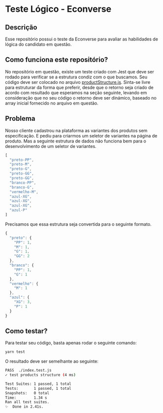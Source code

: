 # Teste Lógico - Econverse

## Descrição
Esse repositório possui o teste da Econverse para avaliar as habilidades de lógica do candidato em questão.

## Como funciona este repositório?
No repositório em questão, existe um teste criado com Jest que deve ser rodado para verificar se a estrutura condiz com o que buscamos. Seu código deve ser colocado no arquivo [productStructure.js](./productStructure.js). Sinta-se livre para estruturar da forma que preferir, desde que o retorno seja criado de acordo com resultado que esperamos na seção seguinte, levando em consideração que no seu código o retorno deve ser dinámico, baseado no array inicial fornecido no arquivo em questão.

## Problema
Nosso cliente cadastrou na plataforma as variantes dos produtos sem especificação. E pediu para criarmos um seletor de variantes na página de produto. Mas a seguinte estrutura de dados não funciona bem para o desenvolvimento de um seletor de variantes.

```javascript
[
  "preto-PP", 
  "preto-M", 
  "preto-G", 
  "preto-GG", 
  "preto-GG", 
  "branco-PP", 
  "branco-G", 
  "vermelho-M", 
  "azul-XG", 
  "azul-XG", 
  "azul-XG", 
  "azul-P"
]
```

Precisamos que essa estrutura seja convertida para o seguinte formato.

```javascript
{ 
  "preto": { 
    "PP": 1, 
    "M": 1, 
    "G": 1, 
    "GG": 2 
  }, 
  "branco": { 
    "PP": 1, 
    "G": 1 
  }, 
  "vermelho": { 
    "M": 1 
  }, 
  "azul": { 
    "XG": 3, 
    "P": 1 
  }
}
```

## Como testar?
Para testar seu código, basta apenas rodar o seguinte comando:
```bash
yarn test
```

O resultado deve ser semelhante ao seguinte:
```bash
PASS  ./index.test.js
✓ test products structure (4 ms)

Test Suites: 1 passed, 1 total
Tests:       1 passed, 1 total
Snapshots:   0 total
Time:        1.34 s
Ran all test suites.
✨  Done in 2.41s.
```

